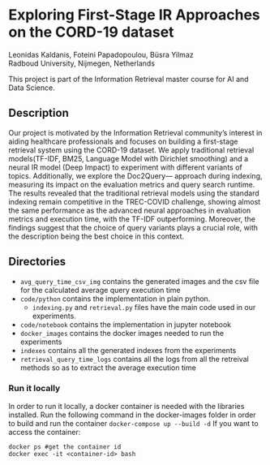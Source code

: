 # Exploring First-Stage IR Approaches on the CORD-19 dataset
Leonidas Kaldanis, Foteini Papadopoulou, Büsra Yilmaz\
Radboud University, Nijmegen, Netherlands

This project is part of the Information Retrieval master course for AI and Data Science.

## Description
Our project is motivated by the Information Retrieval community’s interest in aiding healthcare professionals and focuses on building a first-stage retrieval system using the CORD-19 dataset. We apply traditional retrieval models(TF-IDF, BM25, Language Model with Dirichlet smoothing) and a neural IR model (Deep Impact) to experiment with different variants of topics. Additionally, we explore the Doc2Query— approach during indexing, measuring its impact on the evaluation metrics and query search runtime. The results revealed that the traditional retrieval models using the standard indexing remain competitive in the TREC-COVID challenge, showing almost the same performance as the advanced neural approaches in evaluation metrics and execution time, with the TF-IDF outperforming. Moreover, the findings suggest that the choice of query variants plays a crucial role, with the description being the best choice in this context. 

## Directories
- `avg_query_time_csv_img` contains the generated images and the csv file for the calculated average query execution time
- `code/python` contains the implementation in plain python.
    - `indexing.py` and `retrieval.py` files have the main code used in our experiments.
- `code/notebook` contains the implementation in jupyter notebook
- `docker_images` contains the docker images needed to run the experiments
- `indexes` contains all the generated indexes from the experiments
- `retrieval_query_time_logs` contains all the logs from all the retreival methods so as to extract the average execution time
### Run it locally
In order to run it locally, a docker container is needed with the libraries installed.
Run the following command in the docker-images folder in order to build and run the container
```docker-compose up --build -d```
If you want to access the container:
``` 
docker ps #get the container id
docker exec -it <container-id> bash 
```
